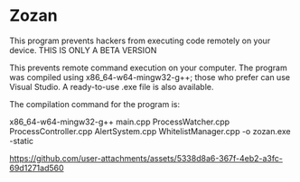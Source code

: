 # Zozan
This program prevents hackers from executing code remotely on your device. THIS IS ONLY A BETA VERSION

This prevents remote command execution on your computer. The program was compiled using x86_64-w64-mingw32-g++; those who prefer can use Visual Studio. A ready-to-use .exe file is also available.

The compilation command for the program is:

x86_64-w64-mingw32-g++ main.cpp ProcessWatcher.cpp ProcessController.cpp AlertSystem.cpp WhitelistManager.cpp -o zozan.exe -static

https://github.com/user-attachments/assets/5338d8a6-367f-4eb2-a3fc-69d1271ad560

